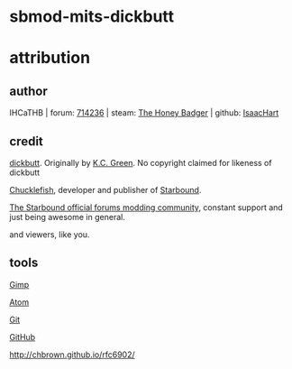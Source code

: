 # sbmod-mits-dickbutt
# attribution

## author

IHCaTHB | forum: [714236] | steam: [The Honey Badger] | github: [IsaacHart]

## credit

[dickbutt]. Originally by [K.C. Green]. No copyright claimed for likeness of dickbutt

[Chucklefish], developer and publisher of [Starbound].

[The Starbound official forums modding community], constant support and just being awesome in general.

and viewers, like you.

## tools

[Gimp](https://www.gimp.org/)

[Atom](https://atom.io/)

[Git](https://git-scm.com/)

[GitHub](https://github.com/)

http://chbrown.github.io/rfc6902/



[714236]: http://community.playstarbound.com/members/714236

[The Honey Badger]: https://steamcommunity.com/profiles/76561197966846799/myworkshopfiles/?appid=211820

[IsaacHart]: https://github.com/IHCaTHB-Starbound-Workshop

[dickbutt]: http://knowyourmeme.com/memes/dick-butt

[K.C. Green]: http://kcgreendotcom.com/index.html

[Chucklefish]: http://www.chucklefish.org

[Starbound]: http://playstarbound.com

[The Starbound official forums modding community]: http://community.playstarbound.com/forums/111
